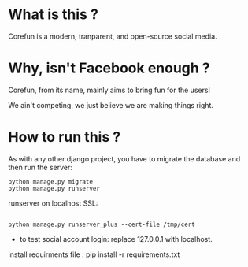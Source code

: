 # What is this ?
Corefun is a modern, tranparent, and open-source social media.

# Why, isn't Facebook enough ?
Corefun, from its name, mainly aims to bring fun for the users!

We ain't competing, we just believe we are making things right.

# How to run this ?

As with any other django project, you have to migrate the database and then run the server:

```
python manage.py migrate
python manage.py runserver

```
runserver on localhost SSL:

```

python manage.py runserver_plus --cert-file /tmp/cert

```
* to test social account login: replace 127.0.0.1 with localhost.

install requirments file : pip install -r requirements.txt


